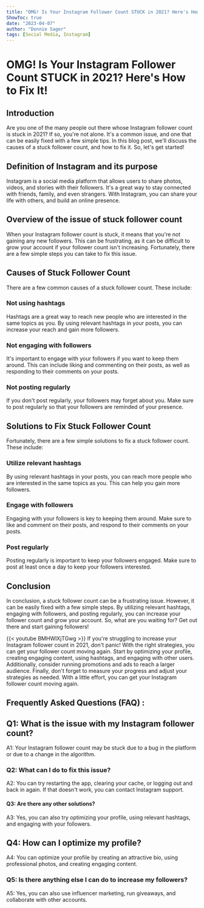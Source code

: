 ```yaml
---
title: "OMG! Is Your Instagram Follower Count STUCK in 2021? Here's How to Fix It!"
ShowToc: true 
date: "2023-04-07"
author: "Donnie Sager" 
tags: [Social Media, Instagram]
---
```

# OMG! Is Your Instagram Follower Count STUCK in 2021? Here's How to Fix It!

## Introduction

Are you one of the many people out there whose Instagram follower count is stuck in 2021? If so, you're not alone. It's a common issue, and one that can be easily fixed with a few simple tips. In this blog post, we'll discuss the causes of a stuck follower count, and how to fix it. So, let's get started!

## Definition of Instagram and its purpose

Instagram is a social media platform that allows users to share photos, videos, and stories with their followers. It's a great way to stay connected with friends, family, and even strangers. With Instagram, you can share your life with others, and build an online presence.

## Overview of the issue of stuck follower count

When your Instagram follower count is stuck, it means that you're not gaining any new followers. This can be frustrating, as it can be difficult to grow your account if your follower count isn't increasing. Fortunately, there are a few simple steps you can take to fix this issue.

## Causes of Stuck Follower Count

There are a few common causes of a stuck follower count. These include:

### Not using hashtags

Hashtags are a great way to reach new people who are interested in the same topics as you. By using relevant hashtags in your posts, you can increase your reach and gain more followers.

### Not engaging with followers

It's important to engage with your followers if you want to keep them around. This can include liking and commenting on their posts, as well as responding to their comments on your posts.

### Not posting regularly

If you don't post regularly, your followers may forget about you. Make sure to post regularly so that your followers are reminded of your presence.

## Solutions to Fix Stuck Follower Count

Fortunately, there are a few simple solutions to fix a stuck follower count. These include:

### Utilize relevant hashtags

By using relevant hashtags in your posts, you can reach more people who are interested in the same topics as you. This can help you gain more followers.

### Engage with followers

Engaging with your followers is key to keeping them around. Make sure to like and comment on their posts, and respond to their comments on your posts.

### Post regularly

Posting regularly is important to keep your followers engaged. Make sure to post at least once a day to keep your followers interested.

## Conclusion

In conclusion, a stuck follower count can be a frustrating issue. However, it can be easily fixed with a few simple steps. By utilizing relevant hashtags, engaging with followers, and posting regularly, you can increase your follower count and grow your account. So, what are you waiting for? Get out there and start gaining followers!

{{< youtube BMHWlXjTGwg >}} 
If you're struggling to increase your Instagram follower count in 2021, don't panic! With the right strategies, you can get your follower count moving again. Start by optimizing your profile, creating engaging content, using hashtags, and engaging with other users. Additionally, consider running promotions and ads to reach a larger audience. Finally, don't forget to measure your progress and adjust your strategies as needed. With a little effort, you can get your Instagram follower count moving again.

## Frequently Asked Questions (FAQ) :
<h2>Q1: What is the issue with my Instagram follower count?</h2>

A1: Your Instagram follower count may be stuck due to a bug in the platform or due to a change in the algorithm. 

<h3>Q2: What can I do to fix this issue?</h3>

A2: You can try restarting the app, clearing your cache, or logging out and back in again. If that doesn't work, you can contact Instagram support. 

<h4>Q3: Are there any other solutions?</h4>

A3: Yes, you can also try optimizing your profile, using relevant hashtags, and engaging with your followers. 

<h2>Q4: How can I optimize my profile?</h2>

A4: You can optimize your profile by creating an attractive bio, using professional photos, and creating engaging content. 

<h3>Q5: Is there anything else I can do to increase my followers?</h3>

A5: Yes, you can also use influencer marketing, run giveaways, and collaborate with other accounts.


